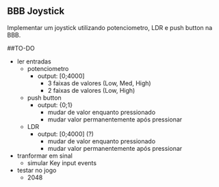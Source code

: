 ## BBB Joystick

Implementar um joystick utilizando potenciometro, LDR e push button na BBB.

##TO-DO
  + ler entradas
    + potenciometro
      + output: [0;4000]
        + 3 faixas de valores (Low, Med, High)
        + 2 faixas de valores (Low, High)
    + push button
      + output: {0;1}
        + mudar de valor enquanto pressionado
        + mudar valor permanentemente após pressionar
    + LDR
      + output: [0;4000] (?)
        + mudar de valor enquanto pressionado
        + mudar valor permanentemente após pressionar
  + tranformar em sinal
    + simular Key input events
  + testar no jogo
    + 2048
